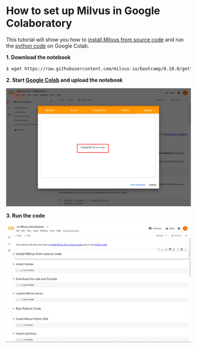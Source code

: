 # How to set up Milvus in Google Colaboratory


This tutorial will show you how to [install Milvus from source code](https://github.com/milvus-io/milvus/blob/0.10.3/INSTALL.md) and run the [python code](https://milvus-io.github.io/milvus-sdk-python/pythondoc/v0.2.14/index.html) on Google Colab.

**1. Download the notebook**

   ```bash
$ wget https://raw.githubusercontent.com/milvus-io/bootcamp/0.10.0/getting_started/basics/milvus_tutorial/Milvus_tutorial.ipynb
   ```

**2. Start [Google Colab](https://colab.research.google.com/) and upload the notebook**

![](./pic/upload.png)

**3. Run the code**

   ![](./pic/run.png)
